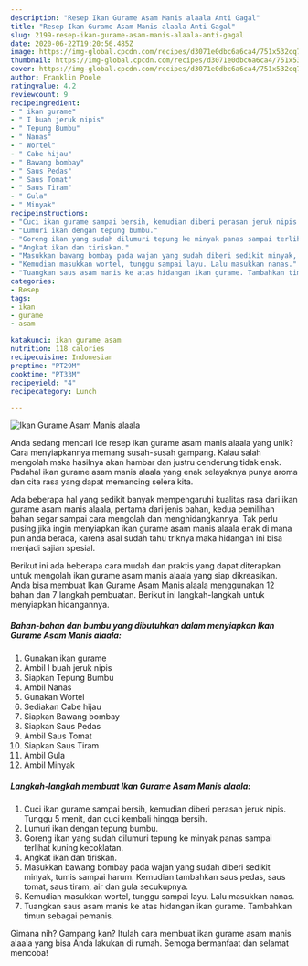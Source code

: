```yaml
---
description: "Resep Ikan Gurame Asam Manis alaala Anti Gagal"
title: "Resep Ikan Gurame Asam Manis alaala Anti Gagal"
slug: 2199-resep-ikan-gurame-asam-manis-alaala-anti-gagal
date: 2020-06-22T19:20:56.485Z
image: https://img-global.cpcdn.com/recipes/d3071e0dbc6a6ca4/751x532cq70/ikan-gurame-asam-manis-alaala-foto-resep-utama.jpg
thumbnail: https://img-global.cpcdn.com/recipes/d3071e0dbc6a6ca4/751x532cq70/ikan-gurame-asam-manis-alaala-foto-resep-utama.jpg
cover: https://img-global.cpcdn.com/recipes/d3071e0dbc6a6ca4/751x532cq70/ikan-gurame-asam-manis-alaala-foto-resep-utama.jpg
author: Franklin Poole
ratingvalue: 4.2
reviewcount: 9
recipeingredient:
- " ikan gurame"
- " I buah jeruk nipis"
- " Tepung Bumbu"
- " Nanas"
- " Wortel"
- " Cabe hijau"
- " Bawang bombay"
- " Saus Pedas"
- " Saus Tomat"
- " Saus Tiram"
- " Gula"
- " Minyak"
recipeinstructions:
- "Cuci ikan gurame sampai bersih, kemudian diberi perasan jeruk nipis. Tunggu 5 menit, dan cuci kembali hingga bersih."
- "Lumuri ikan dengan tepung bumbu."
- "Goreng ikan yang sudah dilumuri tepung ke minyak panas sampai terlihat kuning kecoklatan."
- "Angkat ikan dan tiriskan."
- "Masukkan bawang bombay pada wajan yang sudah diberi sedikit minyak, tumis sampai harum. Kemudian tambahkan saus pedas, saus tomat, saus tiram, air dan gula secukupnya."
- "Kemudian masukkan wortel, tunggu sampai layu. Lalu masukkan nanas."
- "Tuangkan saus asam manis ke atas hidangan ikan gurame. Tambahkan timun sebagai pemanis."
categories:
- Resep
tags:
- ikan
- gurame
- asam

katakunci: ikan gurame asam 
nutrition: 118 calories
recipecuisine: Indonesian
preptime: "PT29M"
cooktime: "PT33M"
recipeyield: "4"
recipecategory: Lunch

---
```



![Ikan Gurame Asam Manis alaala](https://img-global.cpcdn.com/recipes/d3071e0dbc6a6ca4/751x532cq70/ikan-gurame-asam-manis-alaala-foto-resep-utama.jpg)

Anda sedang mencari ide resep ikan gurame asam manis alaala yang unik? Cara menyiapkannya memang susah-susah gampang. Kalau salah mengolah maka hasilnya akan hambar dan justru cenderung tidak enak. Padahal ikan gurame asam manis alaala yang enak selayaknya punya aroma dan cita rasa yang dapat memancing selera kita.



Ada beberapa hal yang sedikit banyak mempengaruhi kualitas rasa dari ikan gurame asam manis alaala, pertama dari jenis bahan, kedua pemilihan bahan segar sampai cara mengolah dan menghidangkannya. Tak perlu pusing jika ingin menyiapkan ikan gurame asam manis alaala enak di mana pun anda berada, karena asal sudah tahu triknya maka hidangan ini bisa menjadi sajian spesial.


Berikut ini ada beberapa cara mudah dan praktis yang dapat diterapkan untuk mengolah ikan gurame asam manis alaala yang siap dikreasikan. Anda bisa membuat Ikan Gurame Asam Manis alaala menggunakan 12 bahan dan 7 langkah pembuatan. Berikut ini langkah-langkah untuk menyiapkan hidangannya.

<!--inarticleads1-->

##### Bahan-bahan dan bumbu yang dibutuhkan dalam menyiapkan Ikan Gurame Asam Manis alaala:

1. Gunakan  ikan gurame
1. Ambil  I buah jeruk nipis
1. Siapkan  Tepung Bumbu
1. Ambil  Nanas
1. Gunakan  Wortel
1. Sediakan  Cabe hijau
1. Siapkan  Bawang bombay
1. Siapkan  Saus Pedas
1. Ambil  Saus Tomat
1. Siapkan  Saus Tiram
1. Ambil  Gula
1. Ambil  Minyak




<!--inarticleads2-->

##### Langkah-langkah membuat Ikan Gurame Asam Manis alaala:

1. Cuci ikan gurame sampai bersih, kemudian diberi perasan jeruk nipis. Tunggu 5 menit, dan cuci kembali hingga bersih.
1. Lumuri ikan dengan tepung bumbu.
1. Goreng ikan yang sudah dilumuri tepung ke minyak panas sampai terlihat kuning kecoklatan.
1. Angkat ikan dan tiriskan.
1. Masukkan bawang bombay pada wajan yang sudah diberi sedikit minyak, tumis sampai harum. Kemudian tambahkan saus pedas, saus tomat, saus tiram, air dan gula secukupnya.
1. Kemudian masukkan wortel, tunggu sampai layu. Lalu masukkan nanas.
1. Tuangkan saus asam manis ke atas hidangan ikan gurame. Tambahkan timun sebagai pemanis.




Gimana nih? Gampang kan? Itulah cara membuat ikan gurame asam manis alaala yang bisa Anda lakukan di rumah. Semoga bermanfaat dan selamat mencoba!
